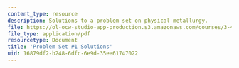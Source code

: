 ```yaml
---
content_type: resource
description: Solutions to a problem set on physical metallurgy.
file: https://ol-ocw-studio-app-production.s3.amazonaws.com/courses/3-40j-physical-metallurgy-fall-2009/16879df2b2486dfc6e9d35ee61747022_MIT3_40JF09_sol1.pdf
file_type: application/pdf
resourcetype: Document
title: 'Problem Set #1 Solutions'
uid: 16879df2-b248-6dfc-6e9d-35ee61747022
---
```

